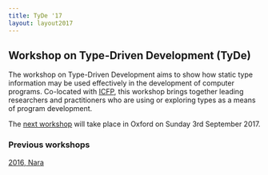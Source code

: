 ```yaml
---
title: TyDe '17
layout: layout2017
---
```


## Workshop on Type-Driven Development (TyDe)

The workshop on Type-Driven Development aims to show how static type
information may be used effectively in the development of computer
programs. Co-located with [ICFP](http://icfp17.sigplan.org/), this
workshop brings together leading researchers and practitioners who
are using or exploring types as a means of program development.

The [next workshop](2017) will take place in Oxford on Sunday 3rd September 2017.

### Previous workshops

[2016, Nara](2016)
